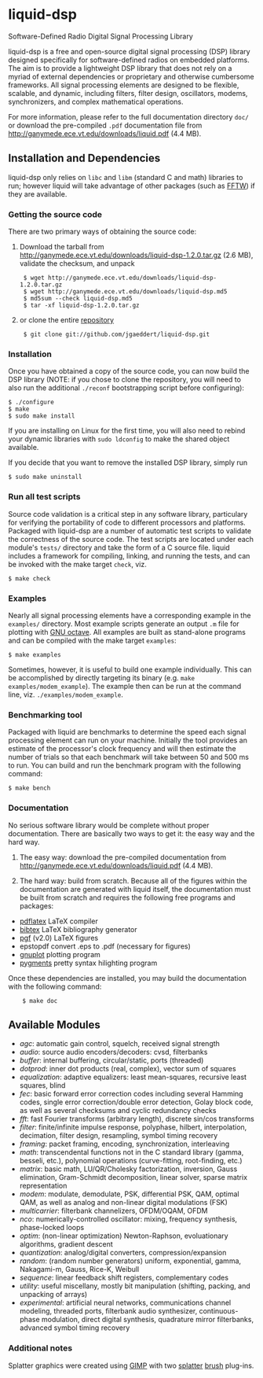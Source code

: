 
liquid-dsp
==========
Software-Defined Radio Digital Signal Processing Library

liquid-dsp is a free and open-source digital signal processing (DSP)
library designed specifically for software-defined radios on embedded
platforms. The aim is to provide a lightweight DSP library that does not
rely on a myriad of external dependencies or proprietary and otherwise
cumbersome frameworks. All signal processing elements are designed to be
flexible, scalable, and dynamic, including filters, filter design,
oscillators, modems, synchronizers, and complex mathematical operations.

For more information, please refer to the full documentation directory
`doc/` or download the pre-compiled `.pdf` documentation file from
<http://ganymede.ece.vt.edu/downloads/liquid.pdf> (4.4 MB).

Installation and Dependencies
-----------------------------

liquid-dsp only relies on `libc` and `libm` (standard C and math)
libraries to run; however liquid will take advantage of other packages
(such as [FFTW][]) if they are available.

### Getting the source code

There are two primary ways of obtaining the source code:

1. Download the tarball from
   <http://ganymede.ece.vt.edu/downloads/liquid-dsp-1.2.0.tar.gz> (2.6 MB),
   validate the checksum, and unpack 

        $ wget http://ganymede.ece.vt.edu/downloads/liquid-dsp-1.2.0.tar.gz
        $ wget http://ganymede.ece.vt.edu/downloads/liquid-dsp.md5
        $ md5sum --check liquid-dsp.md5
        $ tar -xf liquid-dsp-1.2.0.tar.gz

2. or clone the entire [repository][liquid-github]
        
        $ git clone git://github.com/jgaeddert/liquid-dsp.git

### Installation

Once you have obtained a copy of the source code, you can now build the
DSP library (NOTE: if you chose to clone the repository, you will need
to also run the additional `./reconf` bootstrapping script before
configuring):

    $ ./configure
    $ make
    $ sudo make install

If you are installing on Linux for the first time, you will also need
to rebind your dynamic libraries with `sudo ldconfig` to make the
shared object available.

If you decide that you want to remove the installed DSP library, simply
run

    $ sudo make uninstall

### Run all test scripts

Source code validation is a critical step in any software library,
particulary for verifying the portability of code to different
processors and platforms. Packaged with liquid-dsp are a number of
automatic test scripts to validate the correctness of the source code.
The test scripts are located under each module's `tests/` directory and
take the form of a C source file. liquid includes a framework for
compiling, linking, and running the tests, and can be invoked with the
make target `check`, viz.

    $ make check

### Examples

Nearly all signal processing elements have a corresponding example in
the `examples/` directory.  Most example scripts generate an output
`.m` file for plotting with [GNU octave][octave]. All examples are
built as stand-alone programs and can be compiled with the make target
`examples`:

    $ make examples

Sometimes, however, it is useful to build one example individually.
This can be accomplished by directly targeting its binary
(e.g. `make examples/modem_example`). The example then can be run at the
command line, viz. `./examples/modem_example`.

### Benchmarking tool

Packaged with liquid are benchmarks to determine the speed each signal
processing element can run on your machine. Initially the tool provides
an estimate of the processor's clock frequency and will then estimate
the number of trials so that each benchmark will take between 50 and
500 ms to run. You can build and run the benchmark program with the
following command:

    $ make bench

### Documentation

No serious software library would be complete without proper
documentation. There are basically two ways to get it: the easy way and
the hard way.

1. The easy way: download the pre-compiled documentation from
   <http://ganymede.ece.vt.edu/downloads/liquid.pdf> (4.4 MB).

2. The hard way: build from scratch.
   Because all of the figures within the documentation are generated
   with liquid itself, the documentation must be built from scratch and
   requires the following free programs and packages:

  - [pdflatex][ctan]    LaTeX compiler
  - [bibtex][ctan]      LaTeX bibliography generator
  - [pgf][] (v2.0)      LaTeX figures
  - epstopdf            convert .eps to .pdf (necessary for figures)
  - [gnuplot][]         plotting program
  - [pygments][]        pretty syntax hilighting program

  Once these dependencies are installed, you may build the documentation
  with the following command:

        $ make doc

Available Modules
-----------------
  * _agc_: automatic gain control, squelch, received signal strength
  * _audio_: source audio encoders/decoders: cvsd, filterbanks
  * _buffer_: internal buffering, circular/static, ports (threaded)
  * _dotprod_: inner dot products (real, complex), vector sum of squares
  * _equalization_: adaptive equalizers: least mean-squares, recursive
        least squares, blind
  * _fec_: basic forward error correction codes including several
        Hamming codes, single error correction/double error detection,
        Golay block code, as well as several checksums and cyclic
        redundancy checks
  * _fft_: fast Fourier transforms (arbitrary length), discrete sin/cos
        transforms
  * _filter_: finite/infinite impulse response, polyphase, hilbert,
        interpolation, decimation, filter design, resampling, symbol
        timing recovery
  * _framing_: packet framing, encoding, synchronization, interleaving
  * _math_: transcendental functions not in the C standard library
        (gamma, besseli, etc.), polynomial operations (curve-fitting,
        root-finding, etc.)
  * _matrix_: basic math, LU/QR/Cholesky factorization, inversion,
        Gauss elimination, Gram-Schmidt decomposition, linear solver,
        sparse matrix representation
  * _modem_: modulate, demodulate, PSK, differential PSK, QAM, optimal
        QAM, as well as analog and non-linear digital modulations (FSK)
  * _multicarrier_: filterbank channelizers, OFDM/OQAM, OFDM
  * _nco_: numerically-controlled oscillator: mixing, frequency
        synthesis, phase-locked loops
  * _optim_: (non-linear optimization) Newton-Raphson, evoluationary
        algorithms, gradient descent
  * _quantization_: analog/digital converters, compression/expansion
  * _random_: (random number generators) uniform, exponential, gamma,
        Nakagami-m, Gauss, Rice-K, Weibull
  * _sequence_: linear feedback shift registers, complementary codes
  * _utility_: useful miscellany, mostly bit manipulation (shifting,
        packing, and unpacking of arrays)
  * _experimental_: artificial neural networks, communications channel
        modeling, threaded ports, filterbank audio synthesizer,
        continuous-phase modulation, direct digital synthesis,
        quadrature mirror filterbanks, advanced symbol timing recovery

### Additional notes

Splatter graphics were created using [GIMP][] with two
[splatter][corelila] [brush][hawksmont] plug-ins.


[FFTW]:         http://www.fftw.org/
[octave]:       http://www.gnu.org/software/octave/
[ctan]:         http://www.ctan.org/
[pygments]:     http://pygments.org/
[GIMP]:         http://www.gimp.org/
[gnuplot]:      http://www.gnuplot.info/
[pgf]:          http://sourceforge.net/projects/pgf/
[macports]:     http://www.macports.org/
[liquid.tar.gz]:http://ganymede.ece.vt.edu/
[liquid-github]:http://github.com/jgaeddert/liquid-dsp
[corelila]:     http://corelila.deviantart.com/art/Splatter-Brushes-60718934
[hawksmont]:    http://hawksmont.com/blog/gimp-brushes-splatters/

